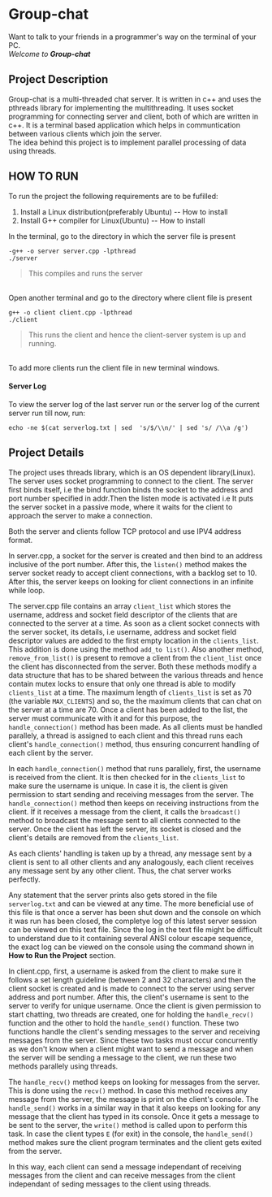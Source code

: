 # Group-chat
Want to talk to your friends in a programmer's way on the terminal of your PC.</br>
_Welcome to **Group-chat**_ </br>

## Project Description
Group-chat is a multi-threaded chat server. It is written in c++ and uses the pthreads library for implementing the multithreading.
It uses socket programming for connecting server and client, both of which are written in c++. It is a terminal based 
application which helps in communtication between various clients which join the server.</br>
The idea behind this project is to implement parallel processing of data using threads.

## HOW TO RUN
To run the project the following requirements are to be fufilled:
1. Install a Linux distribution(preferably Ubuntu) -- How to install
2. Install G++ compiler for Linux(Ubuntu) -- How to install

In the terminal, go to the directory in which the server file is present</br>
```
-g++ -o server server.cpp -lpthread
./server
```
>This compiles and runs the server
</br>
Open another terminal and go to the directory where client file is present </br>

```
g++ -o client client.cpp -lpthread
./client
```

>This runs the client and hence the client-server system is up and running.
</br>
To add more clients run the client file in new terminal windows.

#### Server Log
To view the server log of the last server run or the server log of the current server run till now, run:

`echo -ne $(cat serverlog.txt | sed  's/$/\\n/' | sed 's/ /\\a /g')`

## Project Details

The project uses threads library, which is an OS dependent library(Linux). The server uses socket programming to
connect to the client. The server first binds itself, i.e the bind function binds the socket to the address 
and port number specified in addr.Then the listen mode is activated i.e It puts the server socket in a passive mode, where it waits for the 
client to approach the server to make a connection.

Both the server and clients follow TCP protocol and use IPV4 address format. 

In server.cpp, a socket for the server is created and then bind to an address inclusive of the port number. After this, the `listen()` method makes the server socket ready to accept client connections, with a backlog set to 10. After this, the server keeps on looking for client connections in an infinite while loop. 

The server.cpp file contains an array `client_list` which stores the username, address and socket field descriptor of the clients that are connected to the server at a time. As soon as a client socket connects with the server socket, its details, i.e username, address and socket field descriptor values are added to the first empty location in the `clients_list`. This addition is done using the method `add_to list()`. Also another method, `remove_from_list()` is present to remove a client from the `client_list` once the client has disconnected from the server. Both these methods modify a data structure that has to be shared between the various threads and hence contain mutex locks to ensure that only one thread is able to modify `clients_list` at a time. The maximum length of `clients_list` is set as 70 (the variable `MAX_CLIENTS`) and so, the the maximum clients that can chat on the server at a time are 70. Once a client has been added to the list, the server must communicate with it and for this purpose, the `handle_connection()` method has been made. As all clients must be handled parallely, a thread is assigned to each client and this thread runs each client's `handle_connection()` method, thus ensuring concurrent handling of each client by the server.

In each `handle_connection()` method that runs parallely, first, the username is received from the client. It is then checked for in the `clients_list` to make sure the username is unique. In case it is, the client is given permission to start sending and receiving messages from the server. The `handle_connection()` method then keeps on receiving instructions from the client. If it receives a message from the client, it calls the `broadcast()` method to broadcast the message sent to all clients connected to the server. Once the client has left the server, its socket is closed and the client's details are removed from the `clients_list`.

As each clients' handling is taken up by a thread, any message sent by a client is sent to all other clients and any analogously, each client receives any message sent by any other client. Thus, the chat server works perfectly.

Any statement that the server prints also gets stored in the file `serverlog.txt` and can be viewed at any time. The more beneficial use of this file is that once a server has been shut down and the console on which it was run has been closed, the completye log of this latest server session can be viewed on this text file. Since the log in the text file might be difficult to understand due to it containing several ANSI colour escape sequence, the exact log can be viewed on the console using the command shown in **How to Run the Project** section.

In client.cpp, first, a username is asked from the client to make sure it follows a set length guideline (between 2 and 32 characters) and then the client socket is created and is made to connect to the server using server address and port number. After this, the client's username is sent to the server to verify for unique username. Once the client is given permission to start chatting, two threads are created, one for holding the `handle_recv()` function and the other to hold the `handle_send()` function. These two functions handle the client's sending messages to the server and receiving messages from the server. Since these two tasks must occur concurrently as we don't know when a client might want to send a message and when the server will be sending a message to the client, we run these two methods parallely using threads.

The `handle_recv()` method keeps on looking for messages from the server. This is done using the `recv()` method. In case this method receives any message from the server, the message is print on the client's console. The `handle_send()` works in a similar way in that it also keeps on looking for any message that the client has typed in its console. Once it gets a message to be sent to the server, the `write()` method is called upon to perform this task. In case the client types `E` (for exit) in the console, the `handle_send()` method makes sure the client program terminates and the client gets exited from the server. 

In this way, each client can send a message independant of receiving messages from the client and can receive messages from the client independant of seding messages to the client using threads.

